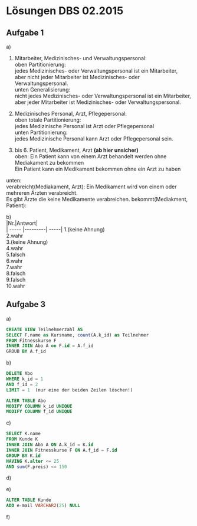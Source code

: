 # Lösungen DBS 02.2015

## Aufgabe 1
a)
1. Mitarbeiter, Medizinisches- und Verwaltungspersonal:  
oben Partitionierung:  
        jedes Medizinisches- oder Verwaltungspersonal ist ein Mitarbeiter,  
        aber nicht jeder Mitarbeiter ist Medizinisches- oder Verwaltungspersonal.  
  unten Generalisierung:  
        nicht jedes Medizinisches- oder Verwaltungspersonal ist ein Mitarbeiter,  
        aber jeder Mitarbeiter ist Medizinisches- oder Verwaltungspersonal.  

2. Medizinisches Personal, Arzt, Pflegepersonal:  
  oben totale Partitionierung:  
        jedes Medizinische Personal ist Arzt oder Pflegepersonal  
  unten Partitionierung:  
        jedes Medizinische Personal kann Arzt oder Pflegepersonal sein.  

3. bis 6. Patient, Medikament, Arzt **(ab hier unsicher)**  
  oben:
        Ein Patient kann von einem Arzt behandelt werden ohne Mediakament zu bekommen  
        Ein Patient kann ein Medikament bekommen ohne ein Arzt zu haben

  unten:   
        verabreicht(Mediakament, Arzt):
        Ein Medikament wird von einem oder mehreren Ärzten verabreicht.  
        Es gibt Ärzte die keine Medikamente verabreichen.
        bekommt(Mediakment, Patient):


b)   
|Nr.|Antwort|  
| ----- |---------| -----|
1.(keine Ahnung)  
2.wahr    
3.(keine Ahnung)  
4.wahr  
5.falsch  
6.wahr  
7.wahr  
8.falsch  
9.falsch  
10.wahr  

## Aufgabe 3

a)  
```sql
CREATE VIEW Teilnehmerzahl AS  
SELECT F.name as Kursname, count(A.k_id) as Teilnehmer  
FROM Fitnesskurse F  
INNER JOIN Abo A on F.id = A.f_id  
GROUB BY A.f_id
```

b)  
```sql
DELETE Abo  
WHERE k_id = 1  
AND f_id = 2  
LIMIT = 1  (nur eine der beiden Zeilen löschen!)

ALTER TABLE Abo  
MODIFY COLUMN k_id UNIQUE  
MODIFY COLUMN f_id UNIQUE  
```
c)
```sql
SELECT K.name  
FROM Kunde K  
INNER JOIN Abo A ON A.k_id = K.id  
INNER JOIN Fitnesskurse F ON A.f_id = F.id  
GROUP BY K.id  
HAVING K.alter <= 25  
AND sum(F.preis) <= 150  
```

d)


e)
```sql
ALTER TABLE Kunde  
ADD e-mail VARCHAR2(25) NULL  
```
f)
